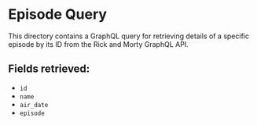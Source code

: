 # Episode Query

This directory contains a GraphQL query for retrieving details of a specific episode by its ID from the Rick and Morty GraphQL API.

## Fields retrieved:
- `id`
- `name`
- `air_date`
- `episode`
